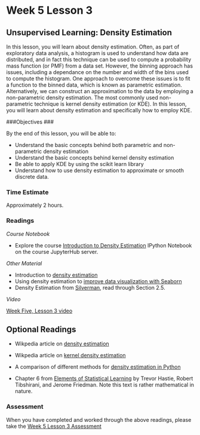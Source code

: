 # Week 5 Lesson 3 #
## Unsupervised Learning: Density Estimation ##

In this lesson, you will learn about density estimation. Often, as part
of exploratory data analysis, a histogram is used to understand how data
are distributed, and in fact this technique can be used to compute a
probability mass function (or PMF) from a data set. However, the binning
approach has issues, including a dependance on the number and width of
the bins used to compute the histogram. One approach to overcome these
issues is to fit a function to the binned data, which is known as
parametric estimation. Alternatively, we can construct an approximation
to the data by employing a non-parametric density estimation. The most
commonly used non-parametric technique is kernel density estimation (or
KDE). In this lesson, you will learn about density estimation and
specifically how to employ KDE.

###Objectives ###

By the end of this lesson, you will be able to:

- Understand the basic concepts behind both parametric and non-parametric density estimation
- Understand the basic concepts behind kernel density estimation
- Be able to apply KDE by using the scikit learn library
- Understand how to use density estimation to approximate or smooth discrete data.

### Time Estimate ###

Approximately 2 hours.

### Readings ####

_Course Notebook_

- Explore the course [Introduction to Density Estimation][l2nb]
IPython Notebook on the course JupyterHub server.

_Other Material_

- Introduction to [density estimation][gde]
- Using density estimation to [improve data visualization with Seaborn][skde]
- Density Estimation from [Silverman][sde], read through Section 2.5.

_Video_

[Week Five, Lesson 3 video][lv]

## Optional Readings ##

- Wikpedia article on [density estimation][wde]
- Wikpedia article on [kernel density estimation][wde]
- A comparison of different methods for [density estimation in Python][jde]

- Chapter 6 from [Elements of Statistical Learning][esl] by Trevor
Hastie, Robert Tibshirani, and Jerome Friedman. Note this text is rather
mathematical in nature.

### Assessment ###

When you have completed and worked through the above readings, please take the [Week 5 Lesson 3 Assessment][la]

[l2nb]: ../notebooks/intro2de.ipynb
[la]: https://learn.illinois.edu/mod/quiz/view.php?id=1325281
[lv]: https://mediaspace.illinois.edu/media/W5L3/0_rs6pcygx/63153661

[gde]: http://www.lancs.ac.uk/~struijke/density/index.html
[sde]: http://ned.ipac.caltech.edu/level5/March02/Silverman/Silver_contents.html
[jde]: https://jakevdp.github.io/blog/2013/12/01/kernel-density-estimation/

[skde]: http://stanford.edu/~mwaskom/software/seaborn/tutorial/distributions.html

[wde]: https://en.wikipedia.org/wiki/Density_estimation
[wkde]: https://en.wikipedia.org/wiki/Kernel_density_estimation

[esl]: http://statweb.stanford.edu/~tibs/ElemStatLearn/

